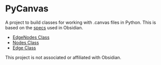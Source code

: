
# PyCanvas
A project to build classes for working with .canvas files in Python. This is based on the [specs](https://github.com/obsidianmd/obsidian-api/blob/master/canvas.d.ts) used in Obsidian. 



- [EdgeNodes Class](./Documentation/EdgeNodes.py.md)
- [Nodes Class](./Documentation/Nodes.py.md)
- [Edge Class](./Documentation/Edges.py.md)

This project is not associated or affiliated with Obsidian.